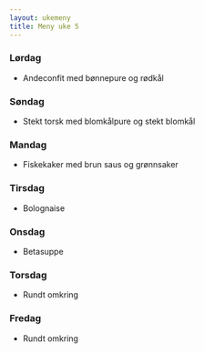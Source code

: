 ```yaml
---
layout: ukemeny
title: Meny uke 5
---
```


### Lørdag

- Andeconfit med bønnepure og rødkål

### Søndag

- Stekt torsk med blomkålpure og stekt blomkål

### Mandag

- Fiskekaker med brun saus og grønnsaker

### Tirsdag

- Bolognaise

### Onsdag

- Betasuppe

### Torsdag

- Rundt omkring

### Fredag

- Rundt omkring

